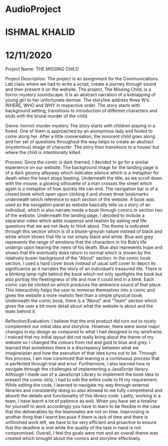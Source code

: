 # AudioProject
# ISHMAL KHALID 
# 12/11/2020

Project Name: THE MISSING CHILD

Project Description: The project is an assignment for the Communications Lab class where we had to write a script, create a journey through sound and then present it on the website. The project, The Missing Child, is a horror mystery soundscape. It is an abstract narration of a kidnapping of young girl to her unfortunate demise. The storyline address three W’s:  WHERE, WHO and WHY in respective order. The story starts with background setting, transitions to introduction of  different characters and ends with the brutal murder of the child.

Genre: horror/ murder mystery
The story starts with children playing in a forest. One of them is approached by an anonymous lady and fooled to come along her. 
After a little conversation, the innocent child goes along and her set of questions throughout the way helps to create an abstract (mysterious) image of character. The story then transitions to a house/ hut where the child is intentionally  killed.

Process: Since the comic is dark themed, I decided to go for a similar experience on our website.  The background image for the landing page is of a dark gloomy alleyway which indicates silence which is a metaphor for death when the heart stops beating. Underneath the title, as we scroll down with the mouse, a glowing silhouette of a man crosses the street which again is a metaphor of how quickly life can end. The navigation bar is of a closed book which open upon clicking it and shows three bookmarks underneath which reference to each section of the website. A book was used as the navigation panel as website basically tells us a story of an individual, which is also narrate inside a book through comics in section two of the website. Underneath the landing page, I decided to include a separator video which adds suspense and realism by asking real life questions that we are not likely to think about. The theme is indicated through this section which is of a bluish-greyish nature instead of black and white which shows that life is not simply black and white. Blue and grey represents the range of emotions that the characters in his Bob’s life undergo upon hearing the news of his death. Blue also represents hope and shows that life eventually does return to normal which is shown by the relatively busier background of the "About" section. In the comic book section, I used a hard cover book instead of usual soft cover to depict its significance as it narrates the story of an individual’s treasured life. There is a blinking lamp right behind the book which not only spotlights the book but also portray the fleetingness of life and how it could end in a blink. Each comic can be clicked on which produces the ambience sound of that place. This interactivity helps the user to immerse themselves into a comic and gives the website a more realistic feel than a simple physical book. Underneath the comic book, there is a “About” and “Team” section which gives the user a bit more detail about what the website is about and the team behind it. 

Reflection/Evaluation: I believe that the end product did turn out to nicely complement our initial idea and storyline. However, there were some major changes in my design as compared to what I had designed in my wireframe. I noticed that my initial layout did not really bring about the theme of my website so I changed the colours from red and gold to blue and grey. I learned that sometimes there is a discrepancy between what we imagine/plan and how the execution of that idea turns out to be. Through this process, I am now convinced that leaning is a continuous process that is perfected through trial and error. Furthermore, I also learned how to navigate through the challenges of implementing a JavaScript library. Although I made use of a JavaScript Library to implement the book idea to present the comic strip, I had to edit the entire code to fit my requirement. While editing the code, I learned to navigate my way through external libraries and consistently doing so also allowed to me fully comprehend and absorb the details and functionality of this library code. Lastly, working in a team, I have learnt a lot of patience as well. When you have set a timeline for yourself to work accordingly you have to learn to be flexible in the case that the deliverables by the teammates are not on time. Improvising is another thing that I learnt because if there is lack of time and there is unfinished work left, we have to be very efficient and proactive to ensure that the deadline is met while the quality of the task in hand is not compromised. Overall, I feel the goals were met and an overall theme was created which brought about the comics and storyline effectively. 
